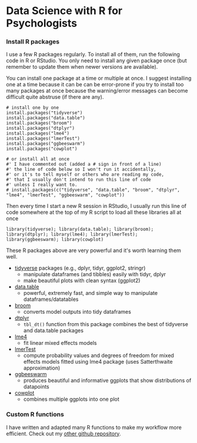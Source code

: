 # Data Science with R for Psychologists

### Install R packages

I use a few R packages regularly. To install all of them, run the following code in R or RStudio. You only need to install any given package once (but remember to update them when newer versions are available).

You can install one package at a time or multiple at once. I suggest installing one at a time because it can be can be error-prone if you try to install too many packages at once because the warning/error messages can become difficult quite abstruse (if there are any).

```
# install one by one
install.packages("tidyverse")
install.packages("data.table")
install.packages("broom")
install.packages("dtplyr")
install.packages("lme4")
install.packages("lmerTest")
install.packages("ggbeeswarm")
install.packages("cowplot")

# or install all at once
#' I have commented out (added a # sign in front of a line)
#' the line of code below so I won't run it accidentally,
#' or it's to tell myself or others who are reading my code,
#' that I usually don't intend to run this line of code
#' unless I really want to.
# install.packages(c("tidyverse", "data.table", "broom", "dtplyr", "lme4", "lmerTest", "ggbeeswarm", "cowplot"))
```

Then every time I start a new R session in RStudio, I usually run this line of code somewhere at the top of my R script to load all these libraries all at once

```
library(tidyverse); library(data.table); library(broom); library(dtplyr); library(lme4); library(lmerTest); library(ggbeeswarm); library(cowplot)
```

These R packages above are very powerful and it's worth learning them well.

* [tidyverse](https://www.tidyverse.org/) packages (e.g., dplyr, tidyr, ggplot2, stringr)
    - manipulate dataframes (and tibbles) easily with tidyr, dplyr
    - make beautiful plots with clean syntax (ggplot2)
* [data.table](https://cran.r-project.org/web/packages/data.table/vignettes/datatable-intro.html)
    - powerful, extremely fast, and simple way to manipulate dataframes/datatables
* [broom](https://cran.r-project.org/web/packages/broom/vignettes/broom.html)
    - converts model outputs into tidy dataframes
* [dtplyr](https://github.com/hadley/dtplyr)
    - `tbl_dt()` function from this package combines the best of tidyverse and data.table packages
* [lme4](https://www.jaredknowles.com/journal/2013/11/25/getting-started-with-mixed-effect-models-in-r)
    - fit linear mixed effects models
* [lmerTest](https://cran.r-project.org/web/packages/lmerTest/index.html)
    - compute probability values and degrees of freedom for mixed effects models fitted using lme4 package (uses Satterthwaite approximation)
* [ggbeeswarm](https://github.com/eclarke/ggbeeswarm)
    - produces beautiful and informative ggplots that show distributions of datapoints
* [cowplot](https://cran.r-project.org/web/packages/cowplot/vignettes/introduction.html)
    - combines multiple ggplots into one plot

### Custom R functions

I have written and adapted many R functions to make my workflow more efficient. Check out my [other github repository](https://github.com/hauselin/Rcode).
